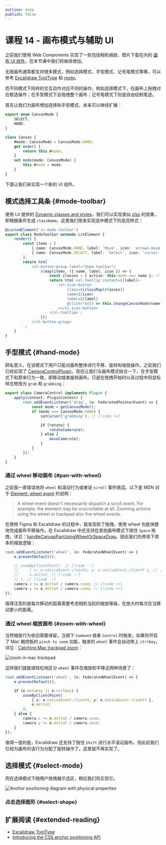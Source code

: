 ```yaml
---
outline: deep
publish: false
---
```


# 课程 14 - 画布模式与辅助 UI

之前我们使用 Web Components 实现了一些包括相机缩放、图片下载在内的 [画布 UI 组件]。在本节课中我们将继续增加。

无限画布通常都支持很多模式，例如选择模式、手型模式、记号笔模式等等，可以参考 [Excalidraw ToolType] 和 [rnote]。

而不同模式下同样的交互动作对应不同的操作。例如选择模式下，在画布上拖拽对应框选操作；在手型模式下会拖拽整个画布；记号笔模式下则是自由绘制笔迹。

首先让我们为画布增加选择和手型模式，未来可以继续扩展：

```ts
export enum CanvasMode {
    SELECT,
    HAND,
}

class Canvas {
    #mode: CanvasMode = CanvasMode.HAND;
    get mode() {
        return this.#mode;
    }
    set mode(mode: CanvasMode) {
        this.#mode = mode;
    }
}
```

下面让我们来实现一个新的 UI 组件。

## 模式选择工具条 {#mode-toolbar}

使用 Lit 提供的 [Dynamic classes and styles]，我们可以实现类似 [clsx] 的效果，即根据条件生成 `className`。这里我们用来实现选中模式下的高亮样式：

```ts
@customElement('ic-mode-toolbar')
export class ModeToolbar extends LitElement {
    render() {
        const items = [
            { name: CanvasMode.HAND, label: 'Move', icon: 'arrows-move' },
            { name: CanvasMode.SELECT, label: 'Select', icon: 'cursor' },
        ];
        return html`
            <sl-button-group label="Zoom toolbar">
                ${map(items, ({ name, label, icon }) => {
                    const classes = { active: this.mode === name }; // [!code ++]
                    return html`<sl-tooltip content=${label}>
                        <sl-icon-button
                            class=${classMap(classes)}
                            name=${icon}
                            label=${label}
                            @click="${() => this.changeCanvasMode(name)}"
                        ></sl-icon-button>
                    </sl-tooltip>`;
                })}
            </sl-button-group>
        `;
    }
}
```

## 手型模式 {#hand-mode}

顾名思义，在该模式下用户只能对画布整体进行平移、旋转和缩放操作。之前我们已经实现了 [CameraControlPlugin]，现在让我们与画布模式结合一下，在手型模式下和原来行为一致，即移动或者旋转画布。只是在拖拽开始时以及过程中将鼠标样式修改为 `grab` 和 `grabbing`：

```ts
export class CameraControl implements Plugin {
    apply(context: PluginContext) {
        root.addEventListener('drag', (e: FederatedPointerEvent) => {
            const mode = getCanvasMode();
            if (mode === CanvasMode.HAND) {
                setCursor('grabbing'); // [!code ++]

                if (rotate) {
                    rotateCamera(e);
                } else {
                    moveCamera(e);
                }
            }
        });
    }
}
```

### 通过 wheel 移动画布 {#pan-with-wheel}

之前我一直错误地将 `wheel` 和滚动行为或者说 `scroll` 事件搞混。以下是 MDN 对于 [Element: wheel event] 的说明：

> A wheel event doesn't necessarily dispatch a scroll event. For example, the element may be unscrollable at all. Zooming actions using the wheel or trackpad also fire wheel events.

在使用 Figma 和 Excalidraw 的过程中，我发现除了拖拽，使用 wheel 也能快捷地完成画布平移操作。在 Excalidraw 中还支持在其他画布模式下按住 `Space` 拖拽，详见：[handleCanvasPanUsingWheelOrSpaceDrag]。因此我们先修改下原本的缩放逻辑：

```ts
root.addEventListener('wheel', (e: FederatedWheelEvent) => {
    e.preventDefault();

    // zoomByClientPoint(  // [!code --]
    //     { x: e.nativeEvent.clientX, y: e.nativeEvent.clientY }, // [!code --]
    //     e.deltaY, // [!code --]
    // ); // [!code --]
    camera.x += e.deltaX / camera.zoom; // [!code ++]
    camera.y += e.deltaY / camera.zoom; // [!code ++]
});
```

值得注意的是每次移动的距离需要考虑相机当前的缩放等级，在放大时每次应当移动更小的距离。

### 通过 wheel 缩放画布 {#zoom-with-wheel}

当然缩放行为依旧需要保留，当按下 `Command` 或者 `Control` 时触发。如果你开启了 Mac 触控板的 `pinch to zoom` 功能，触发的 `wheel` 事件会自动带上 `ctrlKey`，详见：[Catching Mac trackpad zoom]：

![zoom in mac trackpad](/mac-trackpad-zoom.gif)

这样我们就能很轻松地区分 `wheel` 事件在缩放和平移这两种场景了：

```ts
root.addEventListener('wheel', (e: FederatedWheelEvent) => {
    e.preventDefault();

    if (e.metaKey || e.ctrlKey) {
        zoomByClientPoint(
            { x: e.nativeEvent.clientX, y: e.nativeEvent.clientY },
            e.deltaY,
        );
    } else {
        camera.x += e.deltaX / camera.zoom;
        camera.y += e.deltaY / camera.zoom;
    }
});
```

值得一提的是，Excalidraw 还支持了按住 `Shift` 进行水平滚动画布。但此前我们已经为画布的该行为分配了旋转操作了，这里就不再实现了。

## 选择模式 {#select-mode}

而在选择模式下随用户拖拽展示选区，稍后我们将实现它。

![Anchor positioning diagram with physical properties](https://developer.chrome.com/blog/anchor-positioning-api/image/anchor-diagram-1.png)

### 点击选择图形 {#select-shape}

## 扩展阅读 {#extended-reading}

-   [Excalidraw ToolType]
-   [Introducing the CSS anchor positioning API]

[画布 UI 组件]: /zh/guide/lesson-007
[Introducing the CSS anchor positioning API]: https://developer.chrome.com/blog/anchor-positioning-api
[Excalidraw ToolType]: https://github.com/excalidraw/excalidraw/blob/master/packages/excalidraw/types.ts#L120-L135
[rnote]: https://github.com/flxzt/rnote
[Dynamic classes and styles]: https://lit.dev/docs/components/styles/#dynamic-classes-and-styles
[CameraControlPlugin]: /zh/guide/lesson-004#implement-a-plugin
[clsx]: https://github.com/lukeed/clsx
[handleCanvasPanUsingWheelOrSpaceDrag]: https://github.com/excalidraw/excalidraw/blob/57cf577376e283beae08eb46192cfea7caa48d0c/packages/excalidraw/components/App.tsx#L6561
[Element: wheel event]: https://developer.mozilla.org/en-US/docs/Web/API/Element/wheel_event
[Catching Mac trackpad zoom]: https://stackoverflow.com/a/28685082/4639324
